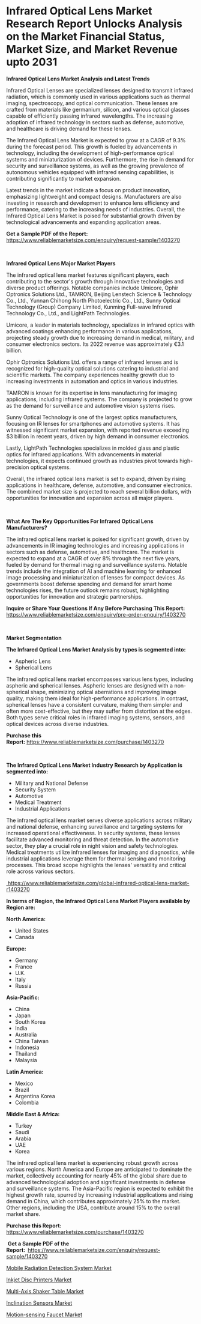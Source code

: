 <p><h1>Infrared Optical Lens Market Research Report Unlocks Analysis on the Market Financial Status, Market Size, and Market Revenue upto 2031</h1></p><p><strong>Infrared Optical Lens Market Analysis and Latest Trends</strong></p>
<p><p>Infrared Optical Lenses are specialized lenses designed to transmit infrared radiation, which is commonly used in various applications such as thermal imaging, spectroscopy, and optical communication. These lenses are crafted from materials like germanium, silicon, and various optical glasses capable of efficiently passing infrared wavelengths. The increasing adoption of infrared technology in sectors such as defense, automotive, and healthcare is driving demand for these lenses.</p><p>The Infrared Optical Lens Market is expected to grow at a CAGR of 9.3% during the forecast period. This growth is fueled by advancements in technology, including the development of high-performance optical systems and miniaturization of devices. Furthermore, the rise in demand for security and surveillance systems, as well as the growing prevalence of autonomous vehicles equipped with infrared sensing capabilities, is contributing significantly to market expansion.</p><p>Latest trends in the market indicate a focus on product innovation, emphasizing lightweight and compact designs. Manufacturers are also investing in research and development to enhance lens efficiency and performance, catering to the increasing needs of industries. Overall, the Infrared Optical Lens Market is poised for substantial growth driven by technological advancements and expanding application areas.</p></p>
<p><strong>Get a Sample PDF of the Report:&nbsp;</strong> <a href="https://www.reliablemarketsize.com/enquiry/request-sample/1403270?utm_campaign=1506&utm_medium=2&utm_source=Github&utm_content=ia&utm_term=23102024&utm_id=infrared-optical-lens">https://www.reliablemarketsize.com/enquiry/request-sample/1403270</a></p>
<p>&nbsp;</p>
<p><strong>Infrared Optical Lens Major Market Players</strong></p>
<p><p>The infrared optical lens market features significant players, each contributing to the sector's growth through innovative technologies and diverse product offerings. Notable companies include Umicore, Ophir Optronics Solutions Ltd., TAMRON, Beijing Lenstech Science & Technology Co., Ltd., Yunnan Chihong North Photoelectric Co., Ltd., Sunny Optical Technology (Group) Company Limited, Kunming Full-wave Infrared Technology Co., Ltd., and LightPath Technologies.</p><p>Umicore, a leader in materials technology, specializes in infrared optics with advanced coatings enhancing performance in various applications, projecting steady growth due to increasing demand in medical, military, and consumer electronics sectors. Its 2022 revenue was approximately €3.1 billion.</p><p>Ophir Optronics Solutions Ltd. offers a range of infrared lenses and is recognized for high-quality optical solutions catering to industrial and scientific markets. The company experiences healthy growth due to increasing investments in automation and optics in various industries.</p><p>TAMRON is known for its expertise in lens manufacturing for imaging applications, including infrared systems. The company is projected to grow as the demand for surveillance and automotive vision systems rises. </p><p>Sunny Optical Technology is one of the largest optics manufacturers, focusing on IR lenses for smartphones and automotive systems. It has witnessed significant market expansion, with reported revenue exceeding $3 billion in recent years, driven by high demand in consumer electronics.</p><p>Lastly, LightPath Technologies specializes in molded glass and plastic optics for infrared applications. With advancements in material technologies, it expects continued growth as industries pivot towards high-precision optical systems.</p><p>Overall, the infrared optical lens market is set to expand, driven by rising applications in healthcare, defense, automotive, and consumer electronics. The combined market size is projected to reach several billion dollars, with opportunities for innovation and expansion across all major players.</p></p>
<p>&nbsp;</p>
<p><strong>What Are The Key Opportunities For Infrared Optical Lens Manufacturers?</strong></p>
<p><p>The infrared optical lens market is poised for significant growth, driven by advancements in IR imaging technologies and increasing applications in sectors such as defense, automotive, and healthcare. The market is expected to expand at a CAGR of over 8% through the next five years, fueled by demand for thermal imaging and surveillance systems. Notable trends include the integration of AI and machine learning for enhanced image processing and miniaturization of lenses for compact devices. As governments boost defense spending and demand for smart home technologies rises, the future outlook remains robust, highlighting opportunities for innovation and strategic partnerships.</p></p>
<p><strong>Inquire or Share Your Questions If Any Before Purchasing This Report:</strong> <a href="https://www.reliablemarketsize.com/enquiry/pre-order-enquiry/1403270?utm_campaign=1506&utm_medium=2&utm_source=Github&utm_content=ia&utm_term=23102024&utm_id=infrared-optical-lens">https://www.reliablemarketsize.com/enquiry/pre-order-enquiry/1403270</a></p>
<p>&nbsp;</p>
<p><strong>Market Segmentation</strong></p>
<p><strong>The Infrared Optical Lens Market Analysis by types is segmented into:</strong></p>
<p><ul><li>Aspheric Lens</li><li>Spherical Lens</li></ul></p>
<p><p>The infrared optical lens market encompasses various lens types, including aspheric and spherical lenses. Aspheric lenses are designed with a non-spherical shape, minimizing optical aberrations and improving image quality, making them ideal for high-performance applications. In contrast, spherical lenses have a consistent curvature, making them simpler and often more cost-effective, but they may suffer from distortion at the edges. Both types serve critical roles in infrared imaging systems, sensors, and optical devices across diverse industries.</p></p>
<p><strong>Purchase this Report:&nbsp;</strong><a href="https://www.reliablemarketsize.com/purchase/1403270?utm_campaign=1506&utm_medium=2&utm_source=Github&utm_content=ia&utm_term=23102024&utm_id=infrared-optical-lens">https://www.reliablemarketsize.com/purchase/1403270</a></p>
<p>&nbsp;</p>
<p><strong>The Infrared Optical Lens Market Industry Research by Application is segmented into:</strong></p>
<p><ul><li>Military and National Defense</li><li>Security System</li><li>Automotive</li><li>Medical Treatment</li><li>Industrial Applications</li></ul></p>
<p><p>The infrared optical lens market serves diverse applications across military and national defense, enhancing surveillance and targeting systems for increased operational effectiveness. In security systems, these lenses facilitate advanced monitoring and threat detection. In the automotive sector, they play a crucial role in night vision and safety technologies. Medical treatments utilize infrared lenses for imaging and diagnostics, while industrial applications leverage them for thermal sensing and monitoring processes. This broad scope highlights the lenses' versatility and critical role across various sectors.</p></p>
<p><a href="https://www.reliablemarketsize.com/global-infrared-optical-lens-market-r1403270?utm_campaign=1506&utm_medium=2&utm_source=Github&utm_content=ia&utm_term=23102024&utm_id=infrared-optical-lens">&nbsp;https://www.reliablemarketsize.com/global-infrared-optical-lens-market-r1403270</a></p>
<p><strong>In terms of Region, the Infrared Optical Lens Market Players available by Region are:</strong></p>
<p>
    <p> <strong> North America: </strong>
        <ul>
            <li>United States</li>
            <li>Canada</li>
        </ul>
        </p> 
    <p> <strong> Europe: </strong>
        <ul>
            <li>Germany</li>
            <li>France</li>
            <li>U.K.</li>
            <li>Italy</li>
            <li>Russia</li>
        </ul>
        </p> 
    <p> <strong> Asia-Pacific: </strong>
        <ul>
            <li>China</li>
            <li>Japan</li>
            <li>South Korea</li>
            <li>India</li>
            <li>Australia</li>
            <li>China Taiwan</li>
            <li>Indonesia</li>
            <li>Thailand</li>
            <li>Malaysia</li>
        </ul>
        </p> 
    <p> <strong> Latin America: </strong>
        <ul>
            <li>Mexico</li>
            <li>Brazil</li>
            <li>Argentina Korea</li>
            <li>Colombia</li>
        </ul>
        </p> 
    <p> <strong> Middle East & Africa: </strong>
        <ul>
            <li>Turkey</li>
            <li>Saudi</li>
            <li>Arabia</li>
            <li>UAE</li>
            <li>Korea</li>
        </ul>
    </p>
    </p>
<p><p>The infrared optical lens market is experiencing robust growth across various regions. North America and Europe are anticipated to dominate the market, collectively accounting for nearly 45% of the global share due to advanced technological adoption and significant investments in defense and surveillance systems. The Asia-Pacific region is expected to exhibit the highest growth rate, spurred by increasing industrial applications and rising demand in China, which contributes approximately 25% to the market. Other regions, including the USA, contribute around 15% to the overall market share.</p></p>
<p><strong>Purchase this Report: </strong><a href="https://www.reliablemarketsize.com/purchase/1403270?utm_campaign=1506&utm_medium=2&utm_source=Github&utm_content=ia&utm_term=23102024&utm_id=infrared-optical-lens">https://www.reliablemarketsize.com/purchase/1403270</a></p>
<p>&nbsp;<strong>Get a Sample PDF of the Report:&nbsp;&nbsp;</strong><a href="https://www.reliablemarketsize.com/enquiry/request-sample/1403270?utm_campaign=1506&utm_medium=2&utm_source=Github&utm_content=ia&utm_term=23102024&utm_id=infrared-optical-lens">https://www.reliablemarketsize.com/enquiry/request-sample/1403270</a></p>
<p><strong></strong></p>
<p><p><a href="https://issuu.com/reportprime-2/docs/mobile-radiation-detection-system-m_2b36a16406aa7b?utm_campaign=1506&utm_medium=2&utm_source=Github&utm_content=ia&utm_term=23102024&utm_id=infrared-optical-lens">Mobile Radiation Detection System Market</a></p><p><a href="https://www.linkedin.com/pulse/global-inkjet-disc-printers-market-trends-analysis-future-growth-w83ye?utm_campaign=1506&utm_medium=2&utm_source=Github&utm_content=ia&utm_term=23102024&utm_id=infrared-optical-lens">Inkjet Disc Printers Market</a></p><p><a href="https://github.com/chantekestenmo/Market-Research-Report-List-1/blob/main/multi-axis-shaker-table-market.md?utm_campaign=1506&utm_medium=2&utm_source=Github&utm_content=ia&utm_term=23102024&utm_id=infrared-optical-lens">Multi-Axis Shaker Table Market</a></p><p><a href="https://www.linkedin.com/pulse/inclination-sensors-market-trends-insights-type-application-vshge?utm_campaign=1506&utm_medium=2&utm_source=Github&utm_content=ia&utm_term=23102024&utm_id=infrared-optical-lens">Inclination Sensors Market</a></p><p><a href="https://github.com/mickahmaland/Market-Research-Report-List-1/blob/main/motion-sensing-faucet-market.md?utm_campaign=1506&utm_medium=2&utm_source=Github&utm_content=ia&utm_term=23102024&utm_id=infrared-optical-lens">Motion-sensing Faucet Market</a></p></p>